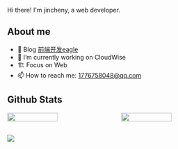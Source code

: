 Hi there! I'm jincheny, a web developer.

## **About me**

- 🎨 Blog [前端开发eagle](https://www.toutiao.com/c/user/token/MS4wLjABAAAApxOm0cSDi3UFlwSmwDHu-kieIaEO6yaesGcVsd2RIgI/?source=mine_home)
- 🔭 I’m currently working on CloudWise
- 🏗 Focus on Web
- 📫 How to reach me: 1776758048@qq.com

## **Github Stats**

<p>
<p style="display: flex; justify-content: space-between; align-items:center;">
<img style="width: 48%;" align="left" src="https://github-readme-stats.vercel.app/api?username=jincheny&show_icons=true&icon_color=CE1D2D&text_color=718096&bg_color=ffffff&include_all_commits=true" />
<img style="width: 48%;" align="right" src="https://github-readme-stats.vercel.app/api/top-langs/?username=jincheny&exclude_repo=KNN-Image-Classification&show_icons=true&count_private=true&text_color=718096&layout=compact&langs_count=6&count_private=true&bg_color=ffffff" />
</p>
<br>
<img src="https://activity-graph.herokuapp.com/graph?username=jincheny&theme=react-dark&area=true&bg_color=fff&line=0969da&point=0969da&color=24292f&radius=4" />
</p>
